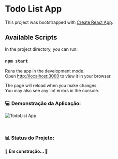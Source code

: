 # Todo List App

This project was bootstrapped with [Create React App](https://github.com/facebook/create-react-app).

## Available Scripts

In the project directory, you can run:

### `npm start`

Runs the app in the development mode.\
Open [http://localhost:3000](http://localhost:3000) to view it in your browser.

The page will reload when you make changes.\
You may also see any lint errors in the console.

### 💻 Demonstração da Aplicação:
![TodoList App](https://cdn.discordapp.com/attachments/887544607599120404/986967250252754984/unknown.png)

<br>
 
 
### 📊 Status do Projeto:

<h4>🚧  Em construção...  🚧</h4>
